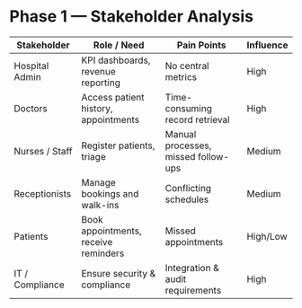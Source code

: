 # Phase 1 — Stakeholder Analysis

| Stakeholder       | Role / Need                          | Pain Points                         | Influence |
|-------------------|---------------------------------------|-------------------------------------|-----------|
| Hospital Admin    | KPI dashboards, revenue reporting     | No central metrics                  | High      |
| Doctors           | Access patient history, appointments  | Time-consuming record retrieval     | High      |
| Nurses / Staff    | Register patients, triage             | Manual processes, missed follow-ups | Medium    |
| Receptionists     | Manage bookings and walk-ins          | Conflicting schedules               | Medium    |
| Patients          | Book appointments, receive reminders  | Missed appointments                 | High/Low  |
| IT / Compliance   | Ensure security & compliance          | Integration & audit requirements    | High      |


